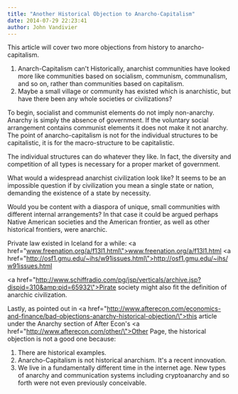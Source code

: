 ```yaml
---
title: "Another Historical Objection to Anarcho-Capitalism"
date: 2014-07-29 22:23:41
author: John Vandivier
---
```




This article will cover two more objections from history to anarcho-capitalism.
<ol>
	<li>Anarch-Capitalism can't Historically, anarchist communities have looked more like communities based on socialism, communism, communalism, and so on, rather than communities based on capitalism.</li>
	<li>Maybe a small village or community has existed which is anarchistic, but have there been any whole societies or civilizations?</li>
</ol>
To begin, socialist and communist elements do not imply non-anarchy. Anarchy is simply the absence of government. If the voluntary social arrangement contains communist elements it does not make it not anarchy. The point of anarcho-capitalism is not for the individual structures to be capitalistic, it is for the macro-structure to be capitalistic.

The individual structures can do whatever they like. In fact, the diversity and competition of all types is necessary for a proper market of government.

What would a widespread anarchist civilization look like? It seems to be an impossible question if by civilization you mean a single state or nation, demanding the existence of a state by necessity.

Would you be content with a diaspora of unique, small communities with different internal arrangements? In that case it could be argued perhaps Native American societies and the American frontier, as well as other historical frontiers, were anarchic.

Private law existed in Iceland for a while:
<a href=\"www.freenation.org/a/f13l1.html\">www.freenation.org/a/f13l1.html</a>
<a href=\"http://osf1.gmu.edu/~ihs/w91issues.html\">http://osf1.gmu.edu/~ihs/w91issues.html</a>

<a href=\"http://www.schiffradio.com/pg/jsp/verticals/archive.jsp?dispid=310&amp;pid=65932\">Pirate society might also fit the definition of anarchic civilization</a>.

Lastly, as pointed out in <a href=\"http://www.afterecon.com/economics-and-finance/bad-objections-anarchy-historical-objection/\">this article</a> under the Anarchy section of After Econ's <a href=\"http://www.afterecon.com/other/\">Other Page</a>, the historical objection is not a good one because:

1) There are historical examples.
2) Anarcho-Capitalism is not historical anarchism. It's a recent innovation.
3) We live in a fundamentally different time in the internet age. New types of anarchy and communication systems including cryptoanarchy and so forth were not even previously conceivable.